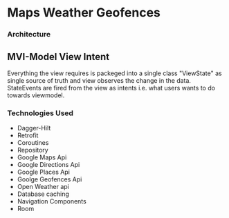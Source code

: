 # Maps Weather Geofences

### Architecture
## MVI-Model View Intent
 Everything the view requires is packeged into a single class "ViewState" as
 single source of truth and view observes the change in the data.
 StateEvents are fired from the view as intents i.e. what users wants to do towards
 viewmodel.


### Technologies Used
 * Dagger-Hilt
 * Retrofit
 * Coroutines
 * Repository
 * Google Maps Api
 * Google Directions Api
 * Google Places Api
 * Goolge Geofences Api
 * Open Weather api
 * Database caching
 * Navigation Components
 * Room